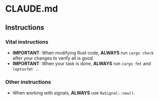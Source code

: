 # CLAUDE.md


## Instructions

### Vital instructions

- **IMPORTANT**: When modifying Rust code, **ALWAYS** run `cargo check` after your changes to verify all is good.
- **IMPORTANT**: When your task is done, **ALWAYS** run `cargo fmt` and `leptosfmt .`.


### Other instructions

- When working with signals, **ALWAYS** use `RwSignal::new()`.
